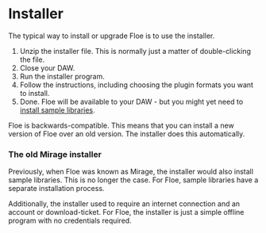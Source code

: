 <!--
SPDX-FileCopyrightText: 2024 Sam Windell
SPDX-License-Identifier: GPL-3.0-or-later
-->

# Installer

The typical way to install or upgrade Floe is to use the installer. 
1. Unzip the installer file. This is normally just a matter of double-clicking the file.
1. Close your DAW.
1. Run the installer program.
1. Follow the instructions, including choosing the plugin formats you want to install.
1. Done. Floe will be available to your DAW - but you might yet need to [install sample libraries](installing-libraries.md).

Floe is backwards-compatible. This means that you can install a new version of Floe over an old version. The installer does this automatically.

### The old Mirage installer
Previously, when Floe was known as Mirage, the installer would also install sample libraries. This is no longer the case. For Floe, sample libraries have a separate installation process. 

Additionally, the installer used to require an internet connection and an account or download-ticket. For Floe, the installer is just a simple offline program with no credentials required.

